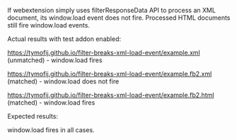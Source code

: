 If webextension simply uses filterResponseData API to process an XML document, its window.load event does not fire.
Processed HTML documents still fire window.load events.

Actual results with test addon enabled:

https://tymofij.github.io/filter-breaks-xml-load-event/example.xml (unmatched) - window.load fires

https://tymofij.github.io/filter-breaks-xml-load-event/example.fb2.xml (matched) - window.load does not fire

https://tymofij.github.io/filter-breaks-xml-load-event/example.fb2.html (matched) - window.load fires

Expected results:

window.load fires in all cases.
